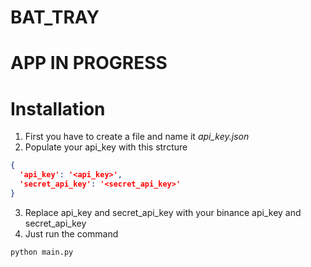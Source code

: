 # BAT_TRAY

# APP IN PROGRESS

# Installation

1. First you have to create a file and name it *api_key.json*
2. Populate your api_key with this strcture
```json
{
  'api_key': '<api_key>',
  'secret_api_key': '<secret_api_key>'
}
```
3. Replace api_key and secret_api_key with your binance api_key and secret_api_key
4. Just run the command
```bash
python main.py
```
